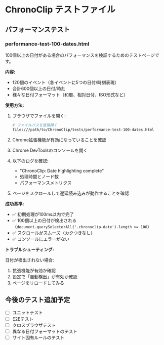 # ChronoClip テストファイル

## パフォーマンステスト

### performance-test-100-dates.html

100個以上の日付がある場合のパフォーマンスを検証するためのテストページです。

**内容:**
- 120個のイベント（各イベントに5つの日付/時刻表現）
- 合計600個以上の日付/時刻
- 様々な日付フォーマット（和暦、相対日付、ISO形式など）

**使用方法:**

1. ブラウザでファイルを開く:
   ```bash
   # ファイルパスを直接開く
   file:///path/to/ChronoClip/tests/performance-test-100-dates.html
   ```

2. Chrome拡張機能が有効になっていることを確認

3. Chrome DevToolsのコンソールを開く

4. 以下のログを確認:
   - "ChronoClip: Date highlighting complete"
   - 処理時間とノード数
   - パフォーマンスメトリクス

5. ページをスクロールして遅延読み込みが動作することを確認

**成功基準:**

- ✅ 初期処理が100ms以内で完了
- ✅ 100個以上の日付が検出される（`document.querySelectorAll('.chronoclip-date').length >= 100`）
- ✅ スクロールがスムーズ（カクつきなし）
- ✅ コンソールにエラーがない

**トラブルシューティング:**

日付が検出されない場合:
1. 拡張機能が有効か確認
2. 設定で「自動検出」が有効か確認
3. ページをリロードしてみる

## 今後のテスト追加予定

- [ ] ユニットテスト
- [ ] E2Eテスト
- [ ] クロスブラウザテスト
- [ ] 異なる日付フォーマットのテスト
- [ ] サイト固有ルールのテスト
